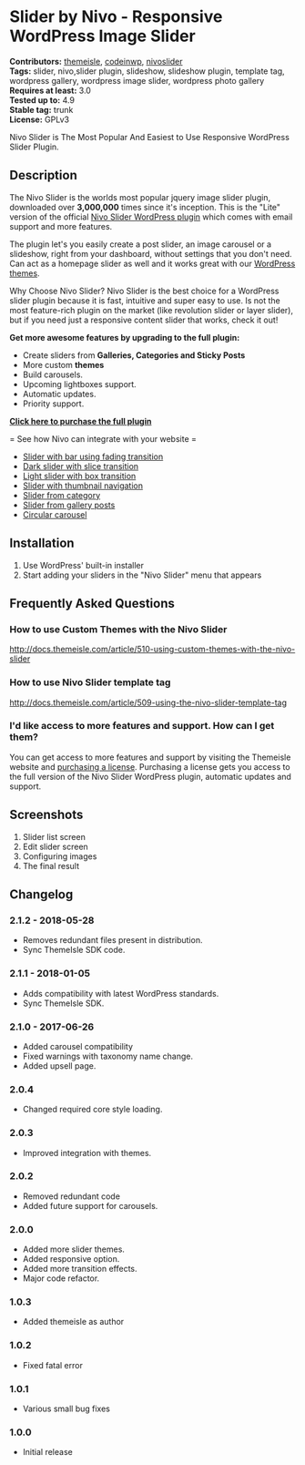 # Slider by Nivo - Responsive WordPress Image Slider #
**Contributors:** [themeisle](https://profiles.wordpress.org/themeisle), [codeinwp](https://profiles.wordpress.org/codeinwp), [nivoslider](https://profiles.wordpress.org/nivoslider)  
**Tags:** slider, nivo,slider plugin, slideshow, slideshow plugin, template tag, wordpress gallery, wordpress image slider, wordpress photo gallery  
**Requires at least:** 3.0  
**Tested up to:** 4.9  
**Stable tag:** trunk  
**License:** GPLv3  

Nivo Slider is The Most Popular And Easiest to Use Responsive WordPress Slider Plugin.

## Description ##

The Nivo Slider is the worlds most popular jquery image slider plugin, downloaded over **3,000,000** times since it's inception. This
is the "Lite" version of the official [Nivo Slider WordPress plugin](https://themeisle.com/plugins/nivo-slider?utm_source=wordpress.org&utm_medium=web&utm_content=description_link&utm_campaign=nivoslider_lite_plugin)
which comes with email support and more features.

The plugin let's you easily create a post slider, an image carousel or a slideshow, right from your dashboard, without settings that you don't need. Can act as a homepage slider as well and it works great with our [WordPress themes](https://themeisle.com/wordpress-themes/free/).

Why Choose Nivo Slider?
Nivo Slider is the best choice for a WordPress slider plugin because it is fast, intuitive and super easy to use. Is not the most feature-rich plugin on the market (like revolution slider or layer slider), but if you need just a responsive content slider that works, check it out!

**Get more awesome features by upgrading to the full plugin:**

* Create sliders from **Galleries, Categories and Sticky Posts**
* More custom **themes**
* Build carousels.
* Upcoming lightboxes support.
* Automatic updates.
* Priority support.

**[Click here to purchase the full plugin](https://themeisle.com/plugins/nivo-slider?utm_source=wordpress.org&utm_medium=web&utm_content=purchase_link&utm_campaign=nivoslider_lite_plugin)**

 = See how Nivo can integrate with your website  =

* [ Slider with bar using fading transition  ](https://demo.themeisle.com/nivo-slider/slider-bar-fade)
* [ Dark slider with slice transition ](https://demo.themeisle.com/nivo-slider/slider-dark-slice/)
* [ Light slider with box transition ](https://demo.themeisle.com/nivo-slider/slider-light-box/)
* [ Slider with thumbnail navigation ](https://demo.themeisle.com/nivo-slider/slider-thumbnail/)
* [ Slider from category ](https://demo.themeisle.com/nivo-slider/slider-category/)
* [ Slider from gallery posts ](https://demo.themeisle.com/nivo-slider/slider-gallery/)
* [ Circular carousel ](https://demo.themeisle.com/nivo-slider/circular-carousel/)

## Installation ##

1. Use WordPress' built-in installer
2. Start adding your sliders in the "Nivo Slider" menu that appears

## Frequently Asked Questions ##

### How to use  Custom Themes with the Nivo Slider ###
http://docs.themeisle.com/article/510-using-custom-themes-with-the-nivo-slider

### How to use  Nivo Slider template tag ###
http://docs.themeisle.com/article/509-using-the-nivo-slider-template-tag


### I'd like access to more features and support. How can I get them? ###

You can get access to more features and support by visiting the Themeisle website and
[purchasing a license](https://themeisle.com/plugins/nivo-slider?utm_source=wordpress.org&utm_medium=web&utm_content=faq_link&utm_campaign=nivoslider_lite_plugin).
Purchasing a license gets you access to the full version of the Nivo Slider WordPress plugin, automatic updates and support.

## Screenshots ##

1. Slider list screen
2. Edit slider screen
3. Configuring images
4. The final result

## Changelog ##
### 2.1.2 - 2018-05-28  ###

* Removes redundant files present in distribution.
* Sync ThemeIsle SDK code.


### 2.1.1 - 2018-01-05  ###

* Adds compatibility with latest WordPress standards.
* Sync ThemeIsle SDK.


### 2.1.0 - 2017-06-26  ###

* Added carousel compatibility
* Fixed warnings with taxonomy name change.
* Added upsell page.



### 2.0.4 ###
 * Changed required core style loading.

### 2.0.3 ###
 * Improved integration with themes.

### 2.0.2 ###
 * Removed redundant code
 * Added future support for carousels.


### 2.0.0 ###
 * Added more slider themes.
 * Added responsive option.
 * Added more transition effects.
 * Major code refactor.

### 1.0.3 ###
 * Added themeisle as author

### 1.0.2 ###
 * Fixed fatal error
 
### 1.0.1 ###
 * Various small bug fixes

### 1.0.0 ###
 * Initial release
